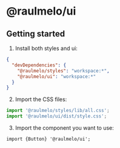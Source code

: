 # @raulmelo/ui

## Getting started

1. Install both styles and ui:

```json
{
  "devDependencies": {
    "@raulmelo/styles": "workspace:*",
    "@raulmelo/ui": "workspace:*"
  }
}
```

2. Import the CSS files:

```ts
import '@raulmelo/styles/lib/all.css';
import '@raulmelo/ui/dist/style.css';
```

3. Import the component you want to use:

```tsx
import {Button} '@raulmelo/ui';
```
